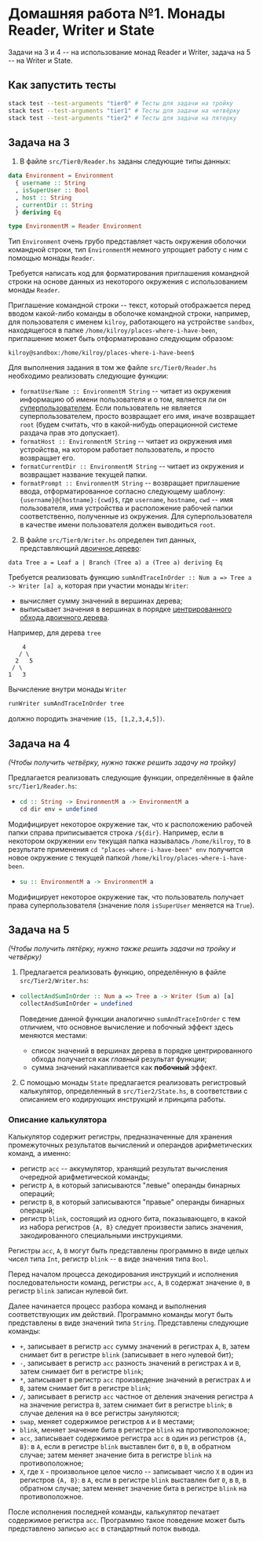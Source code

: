# Домашняя работа №1. Монады Reader, Writer и State

Задачи на 3 и 4 -- на использование монад Reader и Writer,
задача на 5 -- на Writer и State.

## Как запустить тесты

```bash
stack test --test-arguments "tier0" # Тесты для задачи на тройку
stack test --test-arguments "tier1" # Тесты для задачи на четвёрку
stack test --test-arguments "tier2" # Тесты для задачи на пятерку
```

## Задача на 3

1. В файле `src/Tier0/Reader.hs` заданы следующие типы данных:

```haskell
data Environment = Environment
  { username :: String
  , isSuperUser :: Bool
  , host :: String
  , currentDir :: String
  } deriving Eq

type EnvironmentM = Reader Environment
```

Тип `Environment` очень грубо представляет часть окружения оболочки командной строки,
тип `EnvironmentM` немного упрощает работу с ним с помощью монады `Reader`.

Требуется написать код для форматирования приглашения командной строки на основе данных из некоторого
окружения с использованием монады `Reader`.

Приглашение командной строки -- текст, который отображается перед вводом какой-либо команды в оболочке
командной строки, например, для пользователя с именем `kilroy`, работающего на устройстве `sandbox`,
находящегося в папке `/home/kilroy/places-where-i-have-been`, приглашение может быть отформатировано
следующим образом:

```
kilroy@sandbox:/home/kilroy/places-where-i-have-been$
```

Для выполнения задания в том же файле `src/Tier0/Reader.hs` необходимо реализовать следующие функции:

* `formatUserName :: EnvironmentM String` -- читает из окружения информацию об имени пользователя и о том, является ли он [суперпользователем](https://ru.wikipedia.org/wiki/Root). Если пользователь не является суперпользователем, просто возвращает его имя, иначе возвращает `root` (будем считать, что в какой-нибудь операционной системе раздача прав это допускает).
* `formatHost :: EnvironmentM String` -- читает из окружения имя устройства, на котором работает пользователь, и просто возвращает его.
* `formatCurrentDir :: EnvironmentM String` -- читает из окружения и возвращает название текущей папки.
* `formatPrompt :: EnvironmentM String` -- возвращает приглашение ввода, отформатированное согласно следующему шаблону: `{username}@{hostname}:{cwd}$`,
  где `username`, `hostname`, `cwd` -- имя пользователя, имя устройства и расположение рабочей папки соответственно, полученные из окружения. Для суперпользователя в качестве имени пользователя должен выводиться `root`.
  
2. В файле `src/Tier0/Writer.hs` определен тип данных, представляющий [двоичное дерево](https://en.wikipedia.org/wiki/Binary_tree):

```
data Tree a = Leaf a | Branch (Tree a) a (Tree a) deriving Eq
```

Требуется реализовать функцию `sumAndTraceInOrder :: Num a => Tree a -> Writer [a] a`, которая при участии монады `Writer`:

* вычисляет сумму значений в вершинах дерева;
* выписывает значения в вершинах в порядке [центрированного обхода двоичного дерева](https://en.wikipedia.org/wiki/Tree_traversal#In-order,_LNR).

Например, для дерева `tree`

```
    4
   / \
  2   5
 / \
1   3
```

Вычисление внутри монады `Writer`

```haskell
runWriter sumAndTraceInOrder tree
```

должно породить значение `(15, [1,2,3,4,5])`.

## Задача на 4

_(Чтобы получить четвёрку, нужно также решить задачу на тройку)_

Предлагается реализовать следующие функции, определённые в файле `src/Tier1/Reader.hs`:

* ```haskell
  cd :: String -> EnvironmentM a -> EnvironmentM a
  cd dir env = undefined
  ```
Модифицирует некоторое окружение так, что к расположению рабочей папки справа приписывается строка `/${dir}`.
Например, если в некотором окружении `env` текущая папка называлась `/home/kilroy`, то в результате
применения `cd "places-where-i-have-been" env` получится новое окружение с текущей папкой `/home/kilroy/places-where-i-have-been`.

* ```haskell
  su :: EnvironmentM a -> EnvironmentM a
  ```

Модифицирует некоторое окружение так, что пользователь получает права суперпользователя (значение поля `isSuperUser` меняется на `True`).

## Задача на 5

_(Чтобы получить пятёрку, нужно также решить задачи на тройку и четвёрку)_

1. Предлагается реализовать функцию, определённую в файле `src/Tier2/Writer.hs`:

* ```haskell
  collectAndSumInOrder :: Num a => Tree a -> Writer (Sum a) [a]
  collectAndSumInOrder = undefined
  ```
  
  Поведение данной функции аналогично `sumAndTraceInOrder` с тем отличием, что основное вычисление и побочный эффект здесь меняются местами:
  * список значений в вершинах дерева в порядке центрированного обхода получается как _главный_ результат функции;
  * сумма значений накапливается как __побочный__ эффект.

2. С помощью монады `State` предлагается реализовать регистровый калькулятор, определенный в `src/Tier2/State.hs`, в соответствии с описанием его кодирующих инструкций и принципа
работы.

### Описание калькулятора

Калькулятор содержит регистры, предназначенные для хранения промежуточных
результатов вычислений и операндов арифметических команд, а именно:

- регистр `acc` -- аккумулятор, хранящий результат вычисления
  очередной арифметической команды;
- регистр `A`, в который записываются "левые" операнды бинарных операций;
- регистр `B`, в который записываются "правые" операнды бинарных операций;
- регистр `blink`, состоящий из одного бита, показывающего, в какой из набора
  регистров `{A, B}` следует произвести запись значения, закодированного
  специальными инструкциями. 

Регистры `acc`, `A`, `B` могут быть представлены программно в виде
целых чисел типа `Int`, регистр `blink` -- в виде значения типа `Bool`.

Перед началом процесса декодирования инструкций и исполнения последовательности
команд, регистры `acc`, `A`, `B` содержат значение `0`, в регистр `blink` записан
нулевой бит.

Далее начинается процесс разбора команд и выполнения соответствующих
им действий.  Программно команды могут быть представлены в виде
значений типа `String`. Представлены следующие команды:

- `+`, записывает в регистр `acc` сумму значений в регистрах `A`, `B`, затем снимает бит в регистре `blink` (записывает в него нулевой бит);
- `-`, записывает в регистр `acc` разность значений в регистрах `A` и `B`, затем снимает бит в регистре `blink`;
- `*`, записывает в регистр `acc` произведение значений в регистрах `A` и `B`, затем снимает бит в регистре `blink`;
- `/`, записывает в регистр `acc` частное от деления значения регистра `A` на значение регистра `B`, затем снимает бит в регистре `blink`; в случае деления на `0` все регистры зануляются;
- `swap`, меняет содержимое регистров `A` и `B` местами;
- `blink`, меняет значение бита в регистре `blink` на противоположное;
- `acc`, записывает содержимое регистра `acc` в один из регистров `{A, B}`: в `A`, если в регистре `blink` выставлен бит `0`, в `B`, в обратном случае; затем меняет значение бита в регистре `blink` на противоположное;
- `X`, где `X` - произвольное целое число -- записывает число `X` в один из регистров `{A, B}`: в `A`, если в регистре `blink` выставлен бит `0`, в `B`, в обратном случае; затем меняет значение бита в регистре `blink` на противоположное.

После исполнения последней команды, калькулятор печатает содержимое регистра `acc`. Программно такое поведение может быть представлено записью `acc` в стандартный поток вывода.
